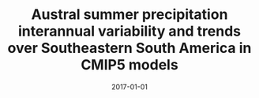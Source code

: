 ---
title: "Austral summer precipitation interannual variability and trends over Southeastern South America in CMIP5 models"
collection: publications
permalink: /publication/2017-01-01-Austral-summer-precipitation-interannual-variability-and-trends-over-Southeastern-South-America-in-CMIP5-models
date: 2017-01-01
venue: 'International Journal of Climatology'
paperurl: 'http://doi.wiley.com/10.1002/joc.5031'
citation: ' Leandro Diaz,  Carolina Vera, &quot;Austral summer precipitation interannual variability and trends over Southeastern South America in CMIP5 models.&quot; International Journal of Climatology, 2017.'
---